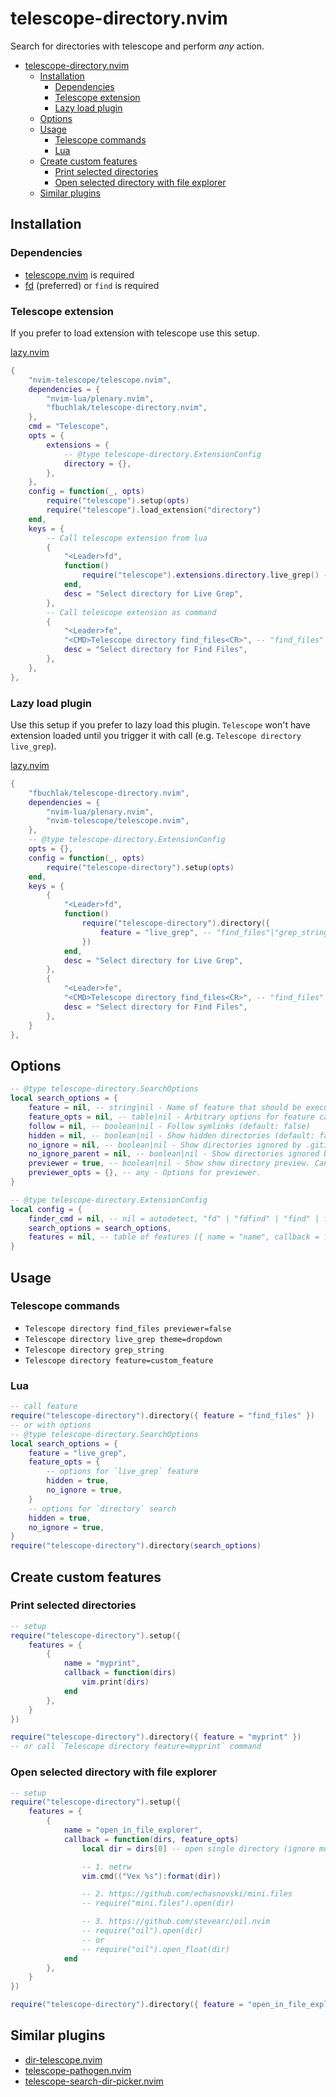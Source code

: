 # telescope-directory.nvim

Search for directories with telescope and perform *any* action.

<!--toc:start-->
- [telescope-directory.nvim](#telescope-directorynvim)
  - [Installation](#installation)
    - [Dependencies](#dependencies)
    - [Telescope extension](#telescope-extension)
    - [Lazy load plugin](#lazy-load-plugin)
  - [Options](#options)
  - [Usage](#usage)
    - [Telescope commands](#telescope-commands)
    - [Lua](#lua)
  - [Create custom features](#create-custom-features)
    - [Print selected directories](#print-selected-directories)
    - [Open selected directory with file explorer](#open-selected-directory-with-file-explorer)
  - [Similar plugins](#similar-plugins)
<!--toc:end-->

## Installation

### Dependencies

- [telescope.nvim](https://github.com/nvim-telescope/telescope.nvim) is required
- [fd](sharkdp/fd) (preferred) or `find` is required

### Telescope extension

If you prefer to load extension with telescope use this setup.

[lazy.nvim](https://github.com/folke/lazy.nvim)

```lua
{
    "nvim-telescope/telescope.nvim",
    dependencies = {
        "nvim-lua/plenary.nvim",
        "fbuchlak/telescope-directory.nvim",
    },
    cmd = "Telescope",
    opts = {
        extensions = {
            -- @type telescope-directory.ExtensionConfig
            directory = {},
        },
    },
    config = function(_, opts)
        require("telescope").setup(opts)
        require("telescope").load_extension("directory")
    end,
    keys = {
        -- Call telescope extension from lua
        {
            "<Leader>fd",
            function()
                require("telescope").extensions.directory.live_grep() -- find_files|grep_string|live_grep
            end,
            desc = "Select directory for Live Grep",
        },
        -- Call telescope extension as command
        {
            "<Leader>fe",
            "<CMD>Telescope directory find_files<CR>", -- "find_files"|"grep_string"|"live_grep"
            desc = "Select directory for Find Files",
        },
    },
},
```

### Lazy load plugin

Use this setup if you prefer to lazy load this plugin.
`Telescope` won't have extension loaded until you trigger it with call (e.g. `Telescope directory live_grep`).

[lazy.nvim](https://github.com/folke/lazy.nvim)

```lua
{
    "fbuchlak/telescope-directory.nvim",
    dependencies = {
        "nvim-lua/plenary.nvim",
        "nvim-telescope/telescope.nvim",
    },
    -- @type telescope-directory.ExtensionConfig
    opts = {},
    config = function(_, opts)
        require("telescope-directory").setup(opts)
    end,
    keys = {
        {
            "<Leader>fd",
            function()
                require("telescope-directory").directory({
                    feature = "live_grep", -- "find_files"|"grep_string"|"live_grep"
                })
            end,
            desc = "Select directory for Live Grep",
        },
        {
            "<Leader>fe",
            "<CMD>Telescope directory find_files<CR>", -- "find_files"|"grep_string"|"live_grep"
            desc = "Select directory for Find Files",
        },
    }
},
```

## Options

```lua
-- @type telescope-directory.SearchOptions
local search_options = {
    feature = nil, -- string|nil - Name of feature that should be executed after selection.
    feature_opts = nil, -- table|nil - Arbitrary options for feature callback. (default: {})
    follow = nil, -- boolean|nil - Follow symlinks (default: false)
    hidden = nil, -- boolean|nil - Show hidden directories (default: false)
    no_ignore = nil, -- boolean|nil - Show directories ignored by .gitignore, .ignore, etc. (default: false)
    no_ignore_parent = nil, -- boolean|nil - Show directories ignored by .gitignore, .ignore, etc. in parent directories. (default: false)
    previewer = true, -- boolean|nil - Show show directory preview. Can be boolean or telescope previewer. (default: true)
    previewer_opts = {}, -- any - Options for previewer.
}

-- @type telescope-directory.ExtensionConfig
local config = {
    finder_cmd = nil, -- nil = autodetect, "fd" | "fdfind" | "find" | fun(opts: SearchOptions): table
    search_options = search_options,
    features = nil, -- table of features ({ name = "name", callback = function(dirs, feature_opts) end })
}
```

## Usage

### Telescope commands

- `Telescope directory find_files previewer=false`
- `Telescope directory live_grep theme=dropdown`
- `Telescope directory grep_string`
- `Telescope directory feature=custom_feature`

### Lua

```lua
-- call feature
require("telescope-directory").directory({ feature = "find_files" })
-- or with options
-- @type telescope-directory.SearchOptions
local search_options = {
    feature = "live_grep",
    feature_opts = {
        -- options for `live_grep` feature
        hidden = true,
        no_ignore = true,
    }
    -- options for `directory` search
    hidden = true,
    no_ignore = true,
}
require("telescope-directory").directory(search_options)
```

## Create custom features

### Print selected directories

```lua
-- setup
require("telescope-directory").setup({
    features = {
        {
            name = "myprint",
            callback = function(dirs)
                vim.print(dirs)
            end
        },
    }
})

require("telescope-directory").directory({ feature = "myprint" })
-- or call `Telescope directory feature=myprint` command
```

### Open selected directory with file explorer

```lua
-- setup
require("telescope-directory").setup({
    features = {
        {
            name = "open_in_file_explorer",
            callback = function(dirs, feature_opts)
                local dir = dirs[0] -- open single directory (ignore multiple selection)

                -- 1. netrw
                vim.cmd(("Vex %s"):format(dir))

                -- 2. https://github.com/echasnovski/mini.files
                -- require("mini.files").open(dir)

                -- 3. https://github.com/stevearc/oil.nvim
                -- require("oil").open(dir)
                -- or
                -- require("oil").open_float(dir)
            end
        },
    }
})

require("telescope-directory").directory({ feature = "open_in_file_explorer" })
```

## Similar plugins

- [dir-telescope.nvim](https://github.com/princejoogie/dir-telescope.nvim)
- [telescope-pathogen.nvim](https://github.com/brookhong/telescope-pathogen.nvim)
- [telescope-search-dir-picker.nvim](https://github.com/smilovanovic/telescope-search-dir-picker.nvim)
